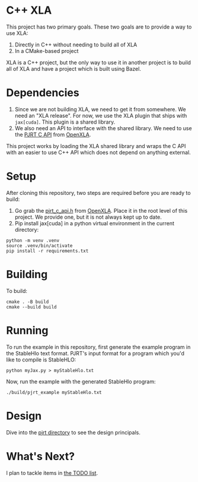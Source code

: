 # C++ XLA

This project has two primary goals. These two goals are to provide a way to use XLA:

1. Directly in C++ without needing to build all of XLA
2. In a CMake-based project

XLA is a C++ project, but the only way to use it in another project is to build all of XLA and have a project which is built using Bazel.

# Dependencies

1. Since we are not building XLA, we need to get it from somewhere. We need an "XLA release". For now, we use the XLA plugin that ships with `jax[cuda]`. This plugin is a shared library.
2. We also need an API to interface with the shared library. We need to use the [PJRT C API](https://github.com/openxla/xla/blob/main/xla/pjrt/c/pjrt_c_api.h) from [OpenXLA](https://github.com/openxla/xla).

This project works by loading the XLA shared library and wraps the C API with an easier to use C++ API which does not depend on anything external.

# Setup

After cloning this repository, two steps are required before you are ready to build:

1. Go grab the [pjrt_c_api.h](https://github.com/openxla/xla/blob/main/xla/pjrt/c/pjrt_c_api.h) from [OpenXLA](https://github.com/openxla/xla). Place it in the root level of this project. We provide one, but it is not always kept up to date.
2. Pip install jax\[cuda\] in a python virtual environment in the current directory:

```
python -m venv .venv
source .venv/bin/activate
pip install -r requirements.txt
```

# Building

To build:
```
cmake . -B build
cmake --build build
```

# Running

To run the example in this repository, first generate the example program in the StableHlo text format. PJRT's input format for a program which you'd like to compile is StableHLO:
```
python myJax.py > myStableHlo.txt
```
Now, run the example with the generated StableHlo program:
```
./build/pjrt_example myStableHlo.txt
```

# Design

Dive into the [pjrt directory](pjrt/) to see the design principals.

# What's Next?

I plan to tackle items in [the TODO list](TODO.md).